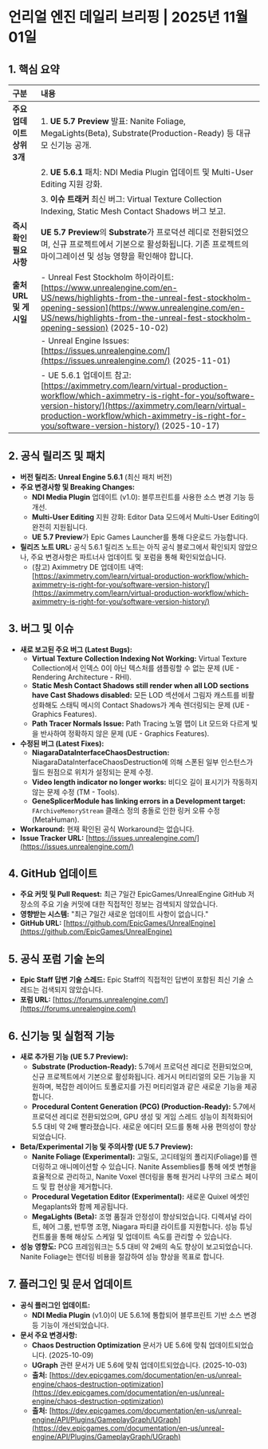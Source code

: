 # 언리얼 엔진 데일리 브리핑 | 2025년 11월 01일

## 1. 핵심 요약

| 구분 | 내용 |
| :--- | :--- |
| **주요 업데이트 상위 3개** | 1. **UE 5.7 Preview** 발표: Nanite Foliage, MegaLights(Beta), Substrate(Production-Ready) 등 대규모 신기능 공개. |
| | 2. **UE 5.6.1** 패치: NDI Media Plugin 업데이트 및 Multi-User Editing 지원 강화. |
| | 3. **이슈 트래커** 최신 버그: Virtual Texture Collection Indexing, Static Mesh Contact Shadows 버그 보고. |
| **즉시 확인 필요 사항** | **UE 5.7 Preview**의 **Substrate**가 프로덕션 레디로 전환되었으며, 신규 프로젝트에서 기본으로 활성화됩니다. 기존 프로젝트의 마이그레이션 및 성능 영향을 확인해야 합니다. |
| **출처 URL 및 게시일** | - Unreal Fest Stockholm 하이라이트: [https://www.unrealengine.com/en-US/news/highlights-from-the-unreal-fest-stockholm-opening-session](https://www.unrealengine.com/en-US/news/highlights-from-the-unreal-fest-stockholm-opening-session) (2025-10-02) |
| | - Unreal Engine Issues: [https://issues.unrealengine.com/](https://issues.unrealengine.com/) (2025-11-01) |
| | - UE 5.6.1 업데이트 참고: [https://aximmetry.com/learn/virtual-production-workflow/which-aximmetry-is-right-for-you/software-version-history/](https://aximmetry.com/learn/virtual-production-workflow/which-aximmetry-is-right-for-you/software-version-history/) (2025-10-17) |

## 2. 공식 릴리즈 및 패치

- **버전 릴리즈:** **Unreal Engine 5.6.1** (최신 패치 버전)
- **주요 변경사항 및 Breaking Changes:**
    - **NDI Media Plugin** 업데이트 (v1.0): 블루프린트를 사용한 소스 변경 기능 등 개선.
    - **Multi-User Editing** 지원 강화: Editor Data 모드에서 Multi-User Editing이 완전히 지원됩니다.
    - **UE 5.7 Preview**가 Epic Games Launcher를 통해 다운로드 가능합니다.
- **릴리즈 노트 URL:** 공식 5.6.1 릴리즈 노트는 아직 공식 블로그에서 확인되지 않았으나, 주요 변경사항은 파트너사 업데이트 및 포럼을 통해 확인되었습니다.
    - (참고) Aximmetry DE 업데이트 내역: [https://aximmetry.com/learn/virtual-production-workflow/which-aximmetry-is-right-for-you/software-version-history/](https://aximmetry.com/learn/virtual-production-workflow/which-aximmetry-is-right-for-you/software-version-history/)

## 3. 버그 및 이슈

- **새로 보고된 주요 버그 (Latest Bugs):**
    - **Virtual Texture Collection Indexing Not Working:** Virtual Texture Collection에서 인덱스 0이 아닌 텍스처를 샘플링할 수 없는 문제 (UE - Rendering Architecture - RHI).
    - **Static Mesh Contact Shadows still render when all LOD sections have Cast Shadows disabled:** 모든 LOD 섹션에서 그림자 캐스트를 비활성화해도 스태틱 메시의 Contact Shadows가 계속 렌더링되는 문제 (UE - Graphics Features).
    - **Path Tracer Normals Issue:** Path Tracing 노멀 맵이 Lit 모드와 다르게 빛을 반사하여 정확하지 않은 문제 (UE - Graphics Features).
- **수정된 버그 (Latest Fixes):**
    - **NiagaraDataInterfaceChaosDestruction:** NiagaraDataInterfaceChaosDestruction에 의해 스폰된 일부 인스턴스가 월드 원점으로 위치가 설정되는 문제 수정.
    - **Video length indicator no longer works:** 비디오 길이 표시기가 작동하지 않는 문제 수정 (TM - Tools).
    - **GeneSplicerModule has linking errors in a Development target:** `FArchiveMemoryStream` 클래스 정의 충돌로 인한 링커 오류 수정 (MetaHuman).
- **Workaround:** 현재 확인된 공식 Workaround는 없습니다.
- **Issue Tracker URL:** [https://issues.unrealengine.com/](https://issues.unrealengine.com/)

## 4. GitHub 업데이트

- **주요 커밋 및 Pull Request:** 최근 7일간 EpicGames/UnrealEngine GitHub 저장소의 주요 기술 커밋에 대한 직접적인 정보는 검색되지 않았습니다.
- **영향받는 시스템:** "최근 7일간 새로운 업데이트 사항이 없습니다."
- **GitHub URL:** [https://github.com/EpicGames/UnrealEngine](https://github.com/EpicGames/UnrealEngine)

## 5. 공식 포럼 기술 논의

- **Epic Staff 답변 기술 스레드:** Epic Staff의 직접적인 답변이 포함된 최신 기술 스레드는 검색되지 않았습니다.
- **포럼 URL:** [https://forums.unrealengine.com/](https://forums.unrealengine.com/)

## 6. 신기능 및 실험적 기능

- **새로 추가된 기능 (UE 5.7 Preview):**
    - **Substrate (Production-Ready):** 5.7에서 프로덕션 레디로 전환되었으며, 신규 프로젝트에서 기본으로 활성화됩니다. 레거시 머티리얼의 모든 기능을 지원하며, 복잡한 레이어드 토폴로지를 가진 머티리얼과 같은 새로운 기능을 제공합니다.
    - **Procedural Content Generation (PCG) (Production-Ready):** 5.7에서 프로덕션 레디로 전환되었으며, GPU 생성 및 게임 스레드 성능이 최적화되어 5.5 대비 약 2배 빨라졌습니다. 새로운 에디터 모드를 통해 사용 편의성이 향상되었습니다.
- **Beta/Experimental 기능 및 주의사항 (UE 5.7 Preview):**
    - **Nanite Foliage (Experimental):** 고밀도, 고디테일의 폴리지(Foliage)를 렌더링하고 애니메이션할 수 있습니다. Nanite Assemblies를 통해 에셋 변형을 효율적으로 관리하고, Nanite Voxel 렌더링을 통해 원거리 나무의 크로스 페이드 및 팝 현상을 제거합니다.
    - **Procedural Vegetation Editor (Experimental):** 새로운 Quixel 에셋인 Megaplants와 함께 제공됩니다.
    - **MegaLights (Beta):** 조명 품질과 안정성이 향상되었습니다. 디렉셔널 라이트, 헤어 그룸, 반투명 조명, Niagara 파티클 라이트를 지원합니다. 성능 튜닝 컨트롤을 통해 해상도 스케일 및 업데이트 속도를 관리할 수 있습니다.
- **성능 영향도:** PCG 프레임워크는 5.5 대비 약 2배의 속도 향상이 보고되었습니다. Nanite Foliage는 렌더링 비용을 절감하여 성능 향상을 목표로 합니다.

## 7. 플러그인 및 문서 업데이트

- **공식 플러그인 업데이트:**
    - **NDI Media Plugin** (v1.0)이 UE 5.6.1에 통합되어 블루프린트 기반 소스 변경 등 기능이 개선되었습니다.
- **문서 주요 변경사항:**
    - **Chaos Destruction Optimization** 문서가 UE 5.6에 맞춰 업데이트되었습니다. (2025-10-09)
    - **UGraph** 관련 문서가 UE 5.6에 맞춰 업데이트되었습니다. (2025-10-03)
    - **출처:** [https://dev.epicgames.com/documentation/en-us/unreal-engine/chaos-destruction-optimization](https://dev.epicgames.com/documentation/en-us/unreal-engine/chaos-destruction-optimization)
    - **출처:** [https://dev.epicgames.com/documentation/en-us/unreal-engine/API/Plugins/GameplayGraph/UGraph](https://dev.epicgames.com/documentation/en-us/unreal-engine/API/Plugins/GameplayGraph/UGraph)
